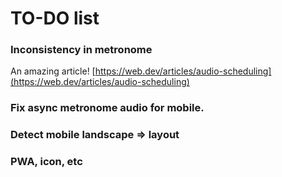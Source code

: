 # TO-DO list

### Inconsistency in metronome

An amazing article!
[https://web.dev/articles/audio-scheduling](https://web.dev/articles/audio-scheduling)

### Fix async metronome audio for mobile.

### Detect mobile landscape => layout

### PWA, icon, etc
